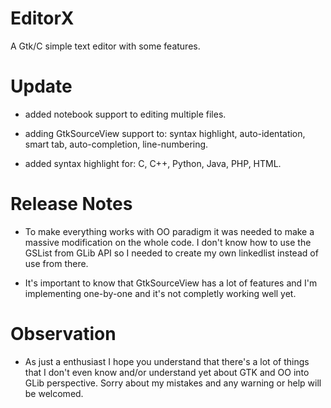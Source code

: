 EditorX
========

A Gtk/C simple text editor with some features.



Update
======

* added notebook support to editing multiple files.

* adding GtkSourceView support to:
        syntax highlight,
        auto-identation,
        smart tab,
        auto-completion,
        line-numbering.

* added syntax highlight for:
        C,
        C++,
        Python,
        Java,
        PHP,
        HTML.


Release Notes
=============

* To make everything works with OO paradigm it was needed to make a massive modification
on the whole code. I don't know how to use the GSList from GLib API so I needed
to create my own linkedlist instead of use from there.

* It's important to know that GtkSourceView has a lot of features and I'm implementing
one-by-one and it's not completly working well yet.


Observation
===========

* As just a enthusiast I hope you understand that there's a lot of things that I don't even 
know and/or understand yet about GTK and OO into GLib perspective. Sorry about my mistakes and
any warning or help will be welcomed.

